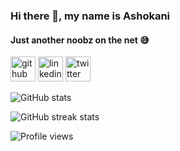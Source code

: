 ### Hi there 👋, my name is Ashokani
#### Just another noobz on the net 😅️

[<img src='https://cdn.jsdelivr.net/npm/simple-icons@3.0.1/icons/github.svg' alt='github' height='40'>](https://github.com/3Shoka)  [<img src='https://cdn.jsdelivr.net/npm/simple-icons@3.0.1/icons/linkedin.svg' alt='linkedin' height='40'>](https://www.linkedin.com/in/3Shoka/)  [<img src='https://cdn.jsdelivr.net/npm/simple-icons@3.0.1/icons/twitter.svg' alt='twitter' height='40'>](https://twitter.com/3shoka)  

![GitHub stats](https://github-readme-stats.vercel.app/api?username=3Shoka&show_icons=true)  

![GitHub streak stats](https://github-readme-streak-stats.herokuapp.com/?user=3Shoka)  

![Profile views](https://gpvc.arturio.dev/3Shoka)  
